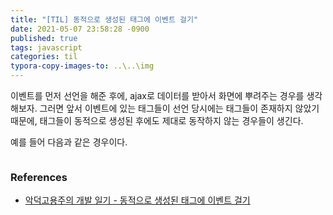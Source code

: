 ```yaml
---
title: "[TIL] 동적으로 생성된 태그에 이벤트 걸기"
date: 2021-05-07 23:58:28 -0900
published: true
tags: javascript
categories: til
typora-copy-images-to: ..\..\img
---
```


이벤트를 먼저 선언을 해준 후에, ajax로 데이터를 받아서 화면에 뿌려주는 경우를 생각해보자.
그러면 앞서 이벤트에 있는 태그들이 선언 당시에는 태그들이 존재하지 않았기 때문에, 태그들이 동적으로 생성된 후에도 제대로 동작하지 않는 경우들이 생긴다.

예를 들어 다음과 같은 경우이다.

```javascript
```





### References

- [악덕고용주의 개발 일기 - 동적으로 생성된 태그에 이벤트 걸기]( https://rongscodinghistory.tistory.com/41)

